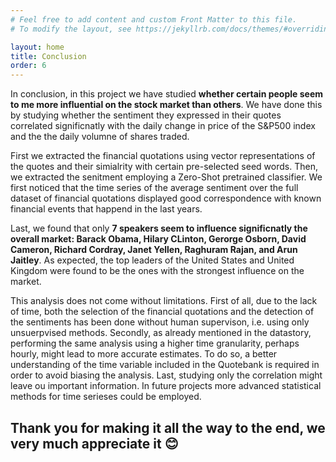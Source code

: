 ```yaml
---
# Feel free to add content and custom Front Matter to this file.
# To modify the layout, see https://jekyllrb.com/docs/themes/#overriding-theme-defaults

layout: home
title: Conclusion
order: 6
---
```

In conclusion, in this project we have studied **whether certain people seem to me more influential on the stock market than others**. We have done this by studying whether the sentiment they expressed in their quotes correlated significnatly with the daily change in price of the S&P500 index and the the daily volumne of shares traded. 

First we extracted the financial quotations using vector representations of the quotes and their simialrity with certain pre-selected seed words. Then, we extracted the senitment employing a Zero-Shot pretrained classifier. We first noticed that the time series of the average sentiment over the full dataset of financial quotations displayed good correspondence with known financial events that happend in the last years. 

Last, we found that only **7 speakers seem to influence significnatly the overall market: Barack Obama, Hilary CLinton, Gerorge Osborn, David Cameron, Richard Cordray, Janet Yellen, Raghuram Rajan, and Arun Jaitley**. As expected, the top leaders of the United States and United Kingdom were found to be the ones with the strongest influence on the market. 

This analysis does not come without limitations. First of all, due to the lack of time, both the selection of the financial quotations and the detection of the sentiments has been done without human supervison, i.e. using only unsuerpvised methods. Secondly, as already mentioned in the datastory, performing the same analysis using a higher time granularity, perhaps hourly, might lead to more accurate estimates. To do so, a better understanding of the time variable included in the Quotebank is required in order to avoid biasing the analysis. Last, studying only the correlation might leave ou important information. In future projects more advanced statistical methods for time serieses could be employed. 

## Thank you for making it all the way to the end, we very much appreciate it 😊 
